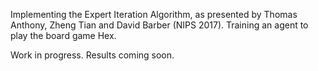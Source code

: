 Implementing the Expert Iteration Algorithm, as presented by Thomas Anthony, Zheng Tian and David Barber (NIPS 2017).
Training an agent to play the board game Hex.

Work in progress.
Results coming soon.


